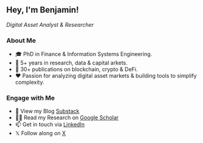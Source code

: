 <!--![Header](./github-header-image4.png)
-->

## Hey, I'm Benjamin!

*Digital Asset Analyst & Researcher*</i></h3>

###  About Me
- 🎓 PhD in Finance & Information Systems Engineering.
- 🏦 5+ years in research, data & capital arkets.
- 🔗 30+ publications on blockchain, crypto & DeFi.
- ❤️ Passion for analyzing digital asset markets & building tools to simplify complexity.

### Engage with Me
- 📰 View my Blog [Substack](https://digitalfinancebriefing.substack.com/)
- 👨‍🔬 Read my Research on [Google Scholar](https://scholar.google.com/citations?user=c71Xi4IAAAAJ&hl=de)
- 📫 Get in touch via [LinkedIn](https://www.linkedin.com/in/benjaminschellinger/)
- 𝕏 Follow along on [X](https://x.com/CTTbyBen)
